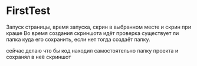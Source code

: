 # FirstTest
Запуск страницы, время запуска, скрин в выбранном месте и скрин при краше
Во время создания скриншота идёт проверка существует ли папка куда его сохранить, если нет тогда создаёт папку.

сейчас делаю что бы код находил самостоятельно папку проекта и сохранял в неё скриншот

